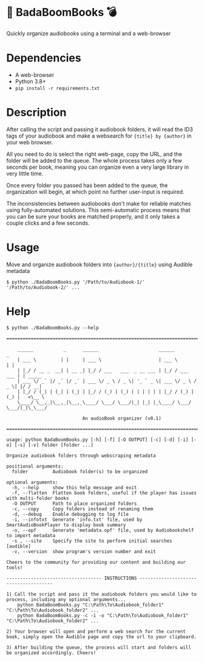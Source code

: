 # :book: BadaBoomBooks :bomb:

Quickly organize audiobooks using a terminal and a web-browser

# Dependencies
* A web-browser
* Python 3.8+
* `pip install -r requirements.txt`

# Description
After calling the script and passing it audiobook folders, it will read the ID3 tags of your audiobook and make a websearch for `{title} by {author}` in your web browser. 

All you need to do is select the right web-page, copy the URL, and the folder will be added to the queue. The whole process takes only a few seconds per book, meaning you can organize even a very large library in very little time.

Once every folder you passed has been added to the queue, the organization will begin, at which point no further user-input is required.

The inconsistencies between audiobooks don't make for reliable matches using fully-automated solutions. This semi-automatic process means that you can be sure your books are matched properly, and it only takes a couple clicks and a few seconds.

# Usage
Move and organize audiobook folders into `{author}/{title}` using Audible metadata

`$ python ./BadaBoomBooks.py '/Path/to/Audiobook-1/' '/Path/to/Audiobook-2/' ...`

# Help
```
$ python ./BadaBoomBooks.py --help 

=========================================================================================

    ______           _      ______                      ______             _
    | ___ \         | |     | ___ \                     | ___ \           | |
    | |_/ / __ _  __| | __ _| |_/ / ___   ___  _ __ ___ | |_/ / ___   ___ | | _____
    | ___ \/ _` |/ _` |/ _` | ___ \/ _ \ / _ \| '_ ` _ \| ___ \/ _ \ / _ \| |/ / __|
    | |_/ / (_| | (_| | (_| | |_/ / (_) | (_) | | | | | | |_/ / (_) | (_) |   <\__ \
    \____/ \__,_|\__,_|\__,_\____/ \___/ \___/|_| |_| |_\____/ \___/ \___/|_|\_\___/

                            An audioBook organizer (v0.1)

=========================================================================================

usage: python BadaBoomBooks.py [-h] [-f] [-O OUTPUT] [-c] [-d] [-i] [-o] [-s] [-v] folder [folder ...]

Organize audiobook folders through webscraping metadata

positional arguments:
  folder         Audiobook folder(s) to be organized

optional arguments:
  -h, --help     show this help message and exit
  -f, --flatten  Flatten book folders, useful if the player has issues with multi-folder books
  -O OUTPUT      Path to place organized folders
  -c, --copy     Copy folders instead of renaming them
  -d, --debug    Enable debugging to log file
  -i, --infotxt  Generate 'info.txt' file, used by SmartAudioBookPlayer to display book summary
  -o, --opf      Generate 'metadata.opf' file, used by Audiobookshelf to import metadata
  -s , --site    Specify the site to perform initial searches [audible]
  -v, --version  show program's version number and exit

Cheers to the community for providing our content and building our tools!

----------------------------------- INSTRUCTIONS --------------------------------------

1) Call the script and pass it the audiobook folders you would like to process, including any optional arguments...
    python BadaBoomBooks.py "C:\Path\To\Audiobook_folder1" "C:\Path\To\Audiobook_folder2" ...
    python BadaBoomBooks.py -c -i -o "C:\Path\To\Audiobook_folder1" "C:\Path\To\Audiobook_folder2" ...

2) Your browser will open and perform a web search for the current book, simply open the Audible page and copy the url to your clipboard.

3) After building the queue, the process will start and folders will be organized accordingly. Cheers!
```
